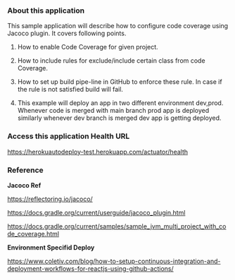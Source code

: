### About this application

This sample application will describe how to configure code coverage using
Jacoco plugin. It covers following points.

 1. How to enable Code Coverage for given project.
    

 2. How to include rules for exclude/include certain class from
    code Coverage.
    
    
 3. How to set up build pipe-line in GitHub to enforce these rule.
    In case if the rule is not satisfied build will fail.
    
4. This example will deploy an app in two different environment dev,prod.
   Whenever code is merged with main branch prod app is deployed similarly whenever
   dev branch is merged dev app is getting deployed.
   

### Access this application Health URL

https://herokuautodeploy-test.herokuapp.com/actuator/health

### Reference

__Jacoco Ref__

https://reflectoring.io/jacoco/

https://docs.gradle.org/current/userguide/jacoco_plugin.html

https://docs.gradle.org/current/samples/sample_jvm_multi_project_with_code_coverage.html

__Environment Specifid Deploy__

https://www.coletiv.com/blog/how-to-setup-continuous-integration-and-deployment-workflows-for-reactjs-using-github-actions/
